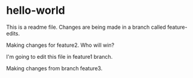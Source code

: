 # hello-world

This is a readme file. Changes are being made in a branch called feature-edits.


Making changes for feature2. Who will win?

I'm going to edit this file in feature1 branch.

Making changes from branch feature3.
